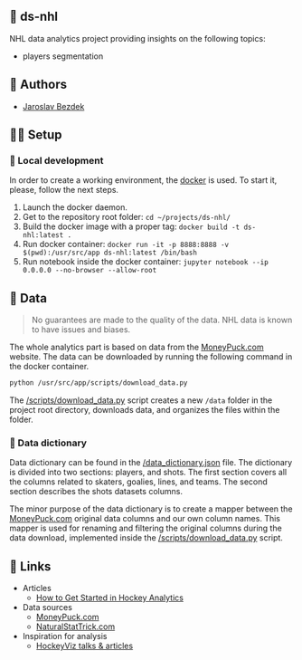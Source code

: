## :rocket: ds-nhl

NHL data analytics project providing insights on the following topics:

- players segmentation

## :pencil: Authors

- [Jaroslav Bezdek](https://www.github.com/jardabezdek)

## :construction_worker_man: Setup

### :wrench: Local development

In order to create a working environment, the [docker](https://www.docker.com/)
is used. To start it, please, follow the next steps.

1. Launch the docker daemon.
1. Get to the repository root folder: `cd ~/projects/ds-nhl/`
1. Build the docker image with a proper tag: `docker build -t ds-nhl:latest .`
1. Run docker container: `docker run -it -p 8888:8888 -v $(pwd):/usr/src/app ds-nhl:latest /bin/bash`
1. Run notebook inside the docker container: `jupyter notebook --ip 0.0.0.0 --no-browser --allow-root`

## :floppy_disk: Data

> No guarantees are made to the quality of the data. NHL data is known to have issues and biases.

The whole analytics part is based on data from the [MoneyPuck.com](https://moneypuck.com/data.htm)
website. The data can be downloaded by running the following command in the docker container.

```bash
python /usr/src/app/scripts/download_data.py
```

The [/scripts/download_data.py](./scripts/download_data.py) script creates a new `/data` folder
in the project root directory, downloads data, and organizes the files within the folder.

### :book: Data dictionary

Data dictionary can be found in the [/data_dictionary.json](./data_dictionary.json) file.
The dictionary is divided into two sections: players, and shots. The first section covers all the
columns related to skaters, goalies, lines, and teams. The second section describes the shots
datasets columns.

The minor purpose of the data dictionary is to create a mapper between the
[MoneyPuck.com](https://moneypuck.com/data.htm) original data columns and our own column names.
This mapper is used for renaming and filtering the original columns during the data download,
implemented inside the [/scripts/download_data.py](./scripts/download_data.py) script.

## :link: Links

- Articles
  - [How to Get Started in Hockey Analytics](https://hockey-graphs.com/2018/11/27/how-to-get-started-in-hockey-analytics/)
- Data sources
  - [MoneyPuck.com](https://moneypuck.com/data.htm)
  - [NaturalStatTrick.com](https://naturalstattrick.com/)
- Inspiration for analysis
  - [HockeyViz talks & articles](https://hockeyviz.com/)
